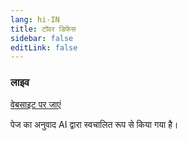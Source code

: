 ```yaml
---
lang: hi-IN
title: टॉवर डिफेंस
sidebar: false
editLink: false
---
```


### लाइव

<sample src="https://v6p9d9t4.ssl.hwcdn.net/html/7746989/index.html" />

[वेबसाइट पर जाएं](https://willitaugment.itch.io/tumbleweed-defender)


पेज का अनुवाद AI द्वारा स्वचालित रूप से किया गया है।